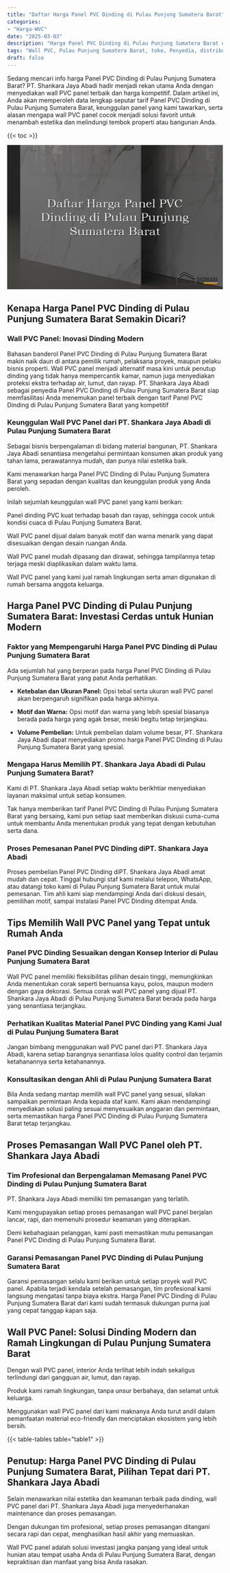 ```yaml
---
title: "Daftar Harga Panel PVC Dinding di Pulau Punjung Sumatera Barat"
categories: 
- "Harga-WVC"
date: "2025-03-03"
description: "Harga Panel PVC Dinding di Pulau Punjung Sumatera Barat untuk rumah, kantor, serta toko. Produk unggulan, variasi motif, variasi warna menarik, dengan layanan instalasi oleh tim profesional dan kepastian resmi!|Servis distribusi Panel PVC Dinding di Pulau Punjung Sumatera Barat bagi keperluan tempat tinggal, kantor, atau gerai, dengan produk unggulan dan penempatan oleh teknisi profesional serta jaminan resmi.|Solusi Panel PVC Dinding di Pulau Punjung Sumatera Barat yang terpercaya untuk tempat tinggal, office, serta gerai, bersama panel terbaik dan pemasangan dikerjakan oleh tim ahli dan kepastian resmi.|Penyediaan Panel PVC Dinding di Pulau Punjung Sumatera Barat bagi tempat tinggal, kantor, dan toko, beserta material unggulan dan penempatan oleh teknisi berpengalaman, disertai beserta kepastian resmi.}"
tags: "Wall PVC, Pulau Punjung Sumatera Barat, toko, Penyedia, distributor"
draft: false
---
```


Sedang mencari info harga Panel PVC Dinding di Pulau Punjung Sumatera Barat? PT. Shankara Jaya Abadi hadir menjadi rekan utama Anda dengan menyediakan wall PVC panel terbaik dan harga kompetitif. Dalam artikel ini, Anda akan memperoleh data lengkap seputar tarif Panel PVC Dinding di Pulau Punjung Sumatera Barat, keunggulan panel yang kami tawarkan, serta alasan mengapa wall PVC panel cocok menjadi solusi favorit untuk menambah estetika dan melindungi tembok properti atau bangunan Anda.

{{< toc >}}

![Daftar Harga Panel PVC Dinding di Pulau Punjung Sumatera Barat](/images/Harga-WVC/Daftar-Harga-Panel-PVC-Dinding-di-Pulau-Punjung-Sumatera-Barat.png)


## Kenapa Harga Panel PVC Dinding di Pulau Punjung Sumatera Barat Semakin Dicari?

### Wall PVC Panel: Inovasi Dinding Modern

Bahasan banderol Panel PVC Dinding di Pulau Punjung Sumatera Barat makin naik daun di antara pemilik rumah, pelaksana proyek, maupun pelaku bisnis properti. Wall PVC panel menjadi alternatif masa kini untuk penutup dinding yang tidak hanya mempercantik kamar, namun juga menyediakan proteksi ekstra terhadap air, lumut, dan rayap. PT. Shankara Jaya Abadi sebagai penyedia Panel PVC Dinding di Pulau Punjung Sumatera Barat siap memfasilitasi Anda menemukan panel terbaik dengan tarif Panel PVC Dinding di Pulau Punjung Sumatera Barat yang kompetitif

### Keunggulan Wall PVC Panel dari PT. Shankara Jaya Abadi di Pulau Punjung Sumatera Barat

Sebagai bisnis berpengalaman di bidang material bangunan, PT. Shankara Jaya Abadi senantiasa mengetahui permintaan konsumen akan produk yang tahan lama, perawatannya mudah, dan punya nilai estetika baik.

Kami menawarkan harga Panel PVC Dinding di Pulau Punjung Sumatera Barat yang sepadan dengan kualitas dan keunggulan produk yang Anda peroleh.

Inilah sejumlah keunggulan wall PVC panel yang kami berikan:

Panel dinding PVC kuat terhadap basah dan rayap, sehingga cocok untuk kondisi cuaca di Pulau Punjung Sumatera Barat.

Wall PVC panel dijual dalam banyak motif dan warna menarik yang dapat disesuaikan dengan desain ruangan Anda.

Wall PVC panel mudah dipasang dan dirawat, sehingga tampilannya tetap terjaga meski diaplikasikan dalam waktu lama.

Wall PVC panel yang kami jual ramah lingkungan serta aman digunakan di rumah bersama anggota keluarga.

## Harga Panel PVC Dinding di Pulau Punjung Sumatera Barat: Investasi Cerdas untuk Hunian Modern

### Faktor yang Mempengaruhi Harga Panel PVC Dinding di Pulau Punjung Sumatera Barat

Ada sejumlah hal yang berperan pada harga Panel PVC Dinding di Pulau Punjung Sumatera Barat yang patut Anda perhatikan.

- **Ketebalan dan Ukuran Panel:** Opsi tebal serta ukuran wall PVC panel akan berpengaruh signifikan pada harga akhirnya.

- **Motif dan Warna:** Opsi motif dan warna yang lebih spesial biasanya berada pada harga yang agak besar, meski begitu tetap terjangkau.

- **Volume Pembelian:** Untuk pembelian dalam volume besar, PT. Shankara Jaya Abadi dapat menyediakan promo harga Panel PVC Dinding di Pulau Punjung Sumatera Barat yang spesial.

### Mengapa Harus Memilih PT. Shankara Jaya Abadi di Pulau Punjung Sumatera Barat?

Kami di PT. Shankara Jaya Abadi setiap waktu berikhtiar menyediakan layanan maksimal untuk setiap konsumen.

Tak hanya memberikan tarif Panel PVC Dinding di Pulau Punjung Sumatera Barat yang bersaing, kami pun setiap saat memberikan diskusi cuma-cuma untuk membantu Anda menentukan produk yang tepat dengan kebutuhan serta dana.

### Proses Pemesanan Panel PVC Dinding diPT. Shankara Jaya Abadi

Proses pembelian Panel PVC Dinding diPT. Shankara Jaya Abadi amat mudah dan cepat. Tinggal hubungi staf kami melalui telepon, WhatsApp, atau datangi toko kami di Pulau Punjung Sumatera Barat untuk mulai pemesanan. Tim ahli kami siap mendampingi Anda dari diskusi desain, pemilihan motif, sampai instalasi Panel PVC Dinding ditempat Anda.

## Tips Memilih Wall PVC Panel yang Tepat untuk Rumah Anda

### Panel PVC Dinding Sesuaikan dengan Konsep Interior di Pulau Punjung Sumatera Barat

Wall PVC panel memiliki fleksibilitas pilihan desain tinggi, memungkinkan Anda menentukan corak seperti bernuansa kayu, polos, maupun modern dengan gaya dekorasi. Semua corak wall PVC panel yang dijual PT. Shankara Jaya Abadi di Pulau Punjung Sumatera Barat berada pada harga yang senantiasa terjangkau.

### Perhatikan Kualitas Material Panel PVC Dinding yang Kami Jual di Pulau Punjung Sumatera Barat

Jangan bimbang menggunakan wall PVC panel dari PT. Shankara Jaya Abadi, karena setiap barangnya senantiasa lolos quality control dan terjamin ketahanannya serta ketahanannya.

### Konsultasikan dengan Ahli di Pulau Punjung Sumatera Barat

Bila Anda sedang mantap memilih wall PVC panel yang sesuai, silakan sampaikan permintaan Anda kepada staf kami. Kami akan mendampingi menyediakan solusi paling sesuai menyesuaikan anggaran dan permintaan, serta memastikan harga Panel PVC Dinding di Pulau Punjung Sumatera Barat tetap terjangkau.

## Proses Pemasangan Wall PVC Panel oleh PT. Shankara Jaya Abadi

### Tim Profesional dan Berpengalaman Memasang Panel PVC Dinding di Pulau Punjung Sumatera Barat

PT. Shankara Jaya Abadi memiliki tim pemasangan yang terlatih.

Kami mengupayakan setiap proses pemasangan wall PVC panel berjalan lancar, rapi, dan memenuhi prosedur keamanan yang diterapkan.

Demi kebahagiaan pelanggan, kami pasti memastikan mutu pemasangan Panel PVC Dinding di Pulau Punjung Sumatera Barat.

### Garansi Pemasangan Panel PVC Dinding di Pulau Punjung Sumatera Barat

Garansi pemasangan selalu kami berikan untuk setiap proyek wall PVC panel. Apabila terjadi kendala setelah pemasangan, tim profesional kami langsung mengatasi tanpa biaya ekstra. Harga Panel PVC Dinding di Pulau Punjung Sumatera Barat dari kami sudah termasuk dukungan purna jual yang cepat tanggap kapan saja.

## Wall PVC Panel: Solusi Dinding Modern dan Ramah Lingkungan di Pulau Punjung Sumatera Barat

Dengan wall PVC panel, interior Anda terlihat lebih indah sekaligus terlindungi dari gangguan air, lumut, dan rayap.

Produk kami ramah lingkungan, tanpa unsur berbahaya, dan selamat untuk keluarga.

Menggunakan wall PVC panel dari kami maknanya Anda turut andil dalam pemanfaatan material eco-friendly dan menciptakan ekosistem yang lebih bersih.

{{< table-tables table="table1" >}}

## Penutup: Harga Panel PVC Dinding di Pulau Punjung Sumatera Barat, Pilihan Tepat dari PT. Shankara Jaya Abadi

Selain menawarkan nilai estetika dan keamanan terbaik pada dinding, wall PVC panel dari PT. Shankara Jaya Abadi juga menyederhanakan maintenance dan proses pemasangan.

Dengan dukungan tim profesional, setiap proses pemasangan ditangani secara rapi dan cepat, menghasilkan hasil akhir yang memuaskan.

Wall PVC panel adalah solusi investasi jangka panjang yang ideal untuk hunian atau tempat usaha Anda di Pulau Punjung Sumatera Barat, dengan kepraktisan dan manfaat yang bisa Anda rasakan.